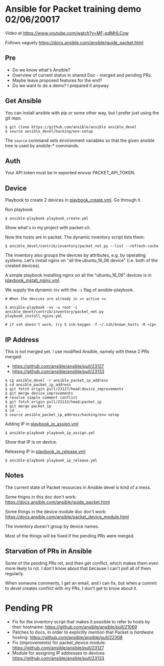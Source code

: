 # Ansible for Packet training demo 02/06/20017

Video at https://www.youtube.com/watch?v=MF-qdMHLCow

Follows vaguely https://docs.ansible.com/ansible/guide_packet.html

## Pre

- Do we know what's Ansible?
- Overview of current status in shared Doc - merged and pending PRs.
- Maybe leave proposed features for the end?
- Do we want to do a demo? I prepared it anyway.


## Get Ansible

You can install ansible with pip or some other way, but I prefer just using the git repo.

```
$ git clone https://github.com/ansible/ansible ansible_devel
$ source ansible_devel/hacking/env-setup
```

The `source` command sets environment variables so that the given ansible tree is used by ansbile-* commands.

## Auth

Your API token must be in exported envvar PACKET_API_TOKEN.

## Device

Playbook to create 2 devices in [playbook_create.yml](playbook_create.yml). Go through it.

Run playbook

```
$ ansible-playbook playbook_create.yml
```

Show what's in my project with packet-cli.

Now the hosts are in packet. The dynamic inventory script lists them:

```
$ ansible_devel/contrib/inventory/packet_net.py --list --refresh-cache
```

The inventory also groups the devices by attributes, e.g. by operating systems. Let's install nginx on "all the ubuntu_16_06 device" (i.e. both of the created devices).

A simple playbook installing nginx on all the "ubuntu_16_06" devices is in [playbook_install_nginx.yml](playbook_install_nginx.yml).

We supply the dynamic inv with the `-i` flag of ansible-playbook.


```
# When the devices are already in => active <=

$ ansible-playbook -vv -u root -i ansible_devel/contrib/inventory/packet_net.py playbook_install_nginx.yml

# if ssh doesn't work, try $ ssh-keygen -f ~/.ssh/known_hosts -R <ip>
```

## IP Address

This is not merged yet. I use modified Ansible, namely with these 2 PRs merged:
- https://github.com/ansible/ansible/pull/23127
- https://github.com/ansible/ansible/pull/23133

```
$ cp ansible_devel -r ansible_packet_ip_address
$ cd ansible_packet_ip_address
$ git fetch origin pull/23127/head:device_improvements
$ git merge device_improvements
# resolve simple comment conflict
$ git fetch origin pull/23133/head:packet_ip
$ git merge packet_ip
$ cd ..
$ source ansible_packet_ip_address/hacking/env-setup
```

Adding IP in [playbook_ip_assign.yml](playbook_ip_assign.yml) 

```
$ ansible-playbook playbook_ip_assign.yml
```

Show that IP is on device.

Releasing IP in [playbook_ip_release.yml](playbook_ip_release.yml) 

```
$ ansible-playbook playbook_ip_release.yml
```

## Notes

The current state of Packet resources in Ansible devel is kind of a mess.

Some thigns in this doc don't work:
https://docs.ansible.com/ansible/guide_packet.html

Some things in the device module doc don't work:
https://docs.ansible.com/ansible/packet_device_module.html

The inventory doesn't group by device names.

Most of the things will be fixed if the pending PRs were merged.

## Starvation of PRs in Ansible

Some of the pending PRs rot, and then get conflict, which makes them even more likely to rot. I don't know about that because I can't poll all of them regularly.

When someone comments, I get an email, and I can fix, but when a commit to devel creates conflict with my PRs, I don't get to know about it.

# Pending PR

- Fix for the inventory script that makes it possible to refer to hosts by their hostname: https://github.com/ansible/ansible/pull/21069
- Patches to docs, in order to explicitly mention that Packet is _hardware_ hosting: https://github.com/ansible/ansible/pull/22308
- Fix (improvements) for packet_device module: https://github.com/ansible/ansible/pull/23127 
- Module for assigning IP addresses to devices: https://github.com/ansible/ansible/pull/23133 


